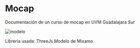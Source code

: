 # Mocap
Documentación de un curso de mocap en UVM Guadalajara Sur

![modelo](https://github.com/beztao01/modelo/assets/51276791/7e0742c7-0d7c-40cb-a65e-95c86686c0e6)


Libreria usada: ThreeJs
Modelo de Mixamo


